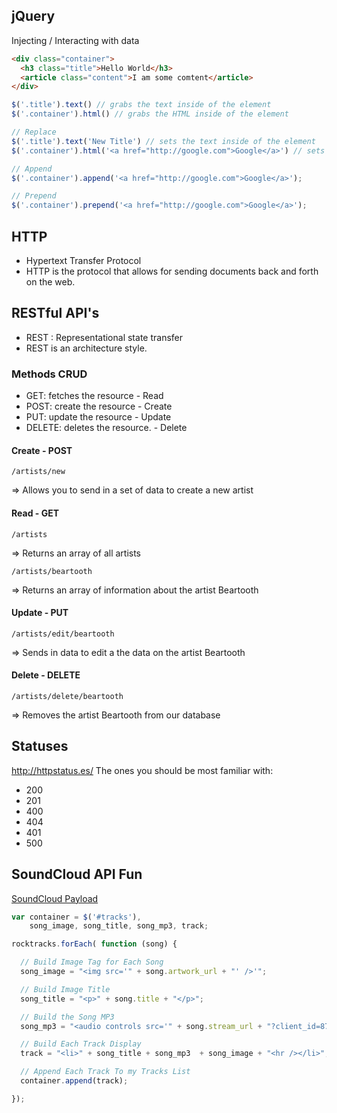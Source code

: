 ## jQuery

Injecting / Interacting with data

```html
<div class="container">
  <h3 class="title">Hello World</h3>
  <article class="content">I am some comtent</article>
</div>
```

```js
$('.title').text() // grabs the text inside of the element
$('.container').html() // grabs the HTML inside of the element

// Replace
$('.title').text('New Title') // sets the text inside of the element
$('.container').html('<a href="http://google.com">Google</a>') // sets the HTML inside of the element

// Append
$('.container').append('<a href="http://google.com">Google</a>');

// Prepend
$('.container').prepend('<a href="http://google.com">Google</a>');

```


## HTTP

* Hypertext Transfer Protocol
* HTTP is the protocol that allows for sending documents back and forth on the web.


## RESTful API's

* REST : Representational state transfer
* REST is an architecture style.


### Methods CRUD
- GET: fetches the resource - Read
- POST: create the resource - Create
- PUT: update the resource - Update
- DELETE: deletes the resource. - Delete


#### Create - POST

`/artists/new`

=> Allows you to send in a set of data to create a new artist

#### Read - GET

`/artists`

=> Returns an array of all artists

`/artists/beartooth`

=> Returns an array of information about the artist Beartooth

#### Update - PUT

`/artists/edit/beartooth`

=> Sends in data to edit a the data on the artist Beartooth

#### Delete - DELETE

`/artists/delete/beartooth`

=> Removes the artist Beartooth from our database

## Statuses
http://httpstatus.es/
The ones you should be most familiar with:
- 200
- 201
- 400
- 404
- 401
- 500

## SoundCloud API Fun

[SoundCloud Payload](http://cl.ly/code/123j120m163I)

```js
var container = $('#tracks'),
    song_image, song_title, song_mp3, track;

rocktracks.forEach( function (song) {

  // Build Image Tag for Each Song
  song_image = "<img src='" + song.artwork_url + "' />'";

  // Build Image Title
  song_title = "<p>" + song.title + "</p>";

  // Build the Song MP3
  song_mp3 = "<audio controls src='" + song.stream_url + "?client_id=87322f9fd4d27754fc7adf00ce869254'></audio>";

  // Build Each Track Display
  track = "<li>" + song_title + song_mp3  + song_image + "<hr /></li>";

  // Append Each Track To my Tracks List
  container.append(track);

});
```

